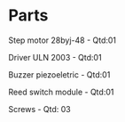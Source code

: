 # Parts
Step motor 28byj-48 - Qtd:01

Driver ULN 2003 - Qtd:01

Buzzer piezoeletric - Qtd:01

Reed switch module - Qtd:01

Screws - Qtd: 03
